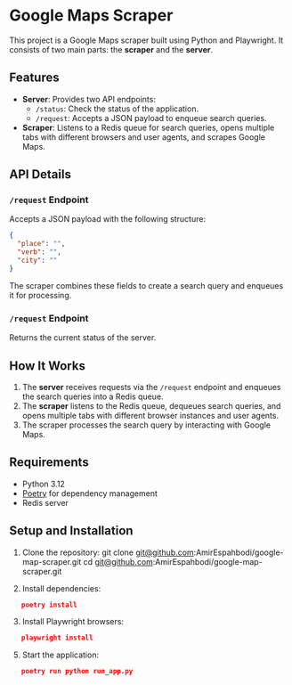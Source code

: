# Google Maps Scraper

This project is a Google Maps scraper built using Python and Playwright. It consists of two main parts: the **scraper** and the **server**.

## Features

- **Server**: Provides two API endpoints:
  - `/status`: Check the status of the application.
  - `/request`: Accepts a JSON payload to enqueue search queries.
- **Scraper**: Listens to a Redis queue for search queries, opens multiple tabs with different browsers and user agents, and scrapes Google Maps.

## API Details

### `/request` Endpoint

Accepts a JSON payload with the following structure:

```json
{
  "place": "",
  "verb": "",
  "city": ""
}
```
The scraper combines these fields to create a search query and enqueues it for processing.

### `/request` Endpoint
Returns the current status of the server.



## How It Works

1. The **server** receives requests via the `/request` endpoint and enqueues the search queries into a Redis queue.
2. The **scraper** listens to the Redis queue, dequeues search queries, and opens multiple tabs with different browser instances and user agents.
3. The scraper processes the search query by interacting with Google Maps.

## Requirements

- Python 3.12
- [Poetry](https://python-poetry.org/) for dependency management
- Redis server

## Setup and Installation

1. Clone the repository:
   git clone git@github.com:AmirEspahbodi/google-map-scraper.git
   cd git@github.com:AmirEspahbodi/google-map-scraper.git

2. Install dependencies:
  ```json
     poetry install
  ```

3. Install Playwright browsers:
  ```json
     playwright install
  ```

5. Start the application:
  ```json
     poetry run python run_app.py
  ```
   
